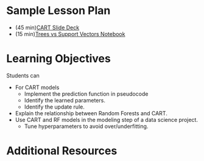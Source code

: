 # Sample Lesson Plan

- (45 min)[CART Slide Deck](decision-trees-and-rf.pptx)
- (15 min)[Trees vs Support Vectors Notebook](randomforest-vs-svc.ipynb)

# Learning Objectives

Students can
* For CART models
  - Implement the prediction function in pseudocode
  - Identify the learned parameters.
  - Identify the update rule.
* Explain the relationship between Random Forests and CART.
* Use CART and RF models in the modeling step of a data science project.
  - Tune hyperparameters to avoid over/underfitting.

# Additional Resources